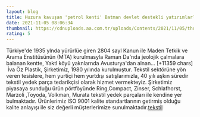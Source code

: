 ```yaml
--- 
layout: blog
title: Huzura kavuşan 'petrol kenti' Batman devlet destekli yatırımlarla gelişti
date: 2021-11-05 08:06:34
thumbnail: https://cdnuploads.aa.com.tr/uploads/Contents/2021/11/05/thumbs_b_c_cafbfc89d6def0a2cbba20eca89433ad.jpg?v=115857
rating: 5
---
```

Türkiye'de 1935 ylnda yürürlüe giren 2804 sayl Kanun ile Maden Tetkik ve Arama Enstitüsünün (MTA) kurulmasyla Raman Da'nda jeolojik çalmalara balanan kentte, Yaktl köyü yaknlarnda Avusturya'dan alnan… [+11359 chars]</br>&nbsp;İva Öz Plastik, Şirketimiz, 1980 yılında kurulmuştur. Tekstil sektörüne yön veren tesislere, hem yurtiçi hem yurtdışı satışlarımızla, 40 yılı aşkın süredir tekstil yedek parça tedarikçisi olarak hizmet vermekteyiz. Şirketimiz piyasaya sunduğu ürün pörtföyünde Ring,Compact, Zinser, Schlafhorst, Marzoli ,Toyoda, Volkman, Murata tekstil yedek parçaları ile kendine yer bulmaktadır. Ürünlerimiz ISO 9001 kalite standartlarının getirmiş olduğu kalite anlayışı ile siz değerli müşterlerimize sunulmaktadır.<a href="https://www.ivaozplastik.com/">tekstil</a>